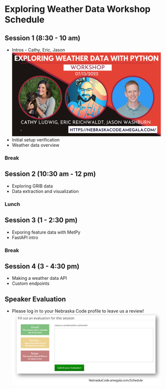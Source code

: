 # Exploring Weather Data Workshop Schedule

## Session 1 (8:30 - 10 am)
- Intros - Cathy, Eric, Jason
![Speakers](img/speakers.jpeg)
- Initial setup verification
- Weather data overview

### Break

## Session 2 (10:30 am - 12 pm)
- Exploring GRIB data
- Data extraction and visualization

### Lunch

## Session 3 (1 - 2:30 pm)
- Exporing feature data with MetPy
- FastAPI intro

### Break

## Session 4 (3 - 4:30 pm)
- Making a weather data API
- Custom endpoints

## Speaker Evaluation
- Please log in to your Nebraska Code profile to leave us a review!
![Speaker eval](img/eval.png)